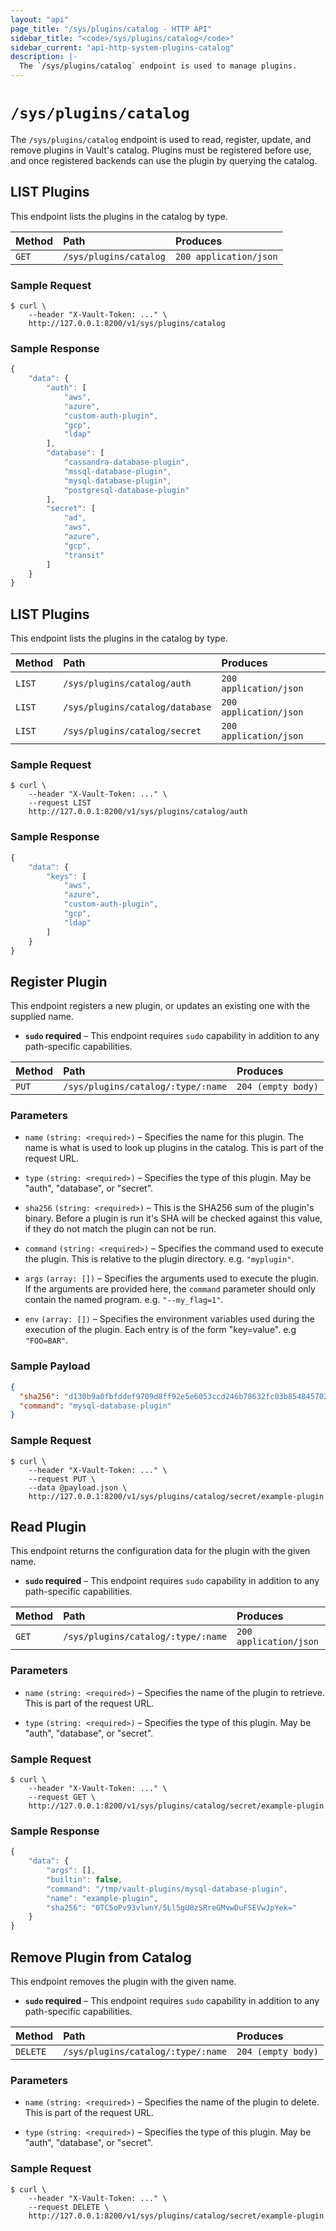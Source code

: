 ```yaml
---
layout: "api"
page_title: "/sys/plugins/catalog - HTTP API"
sidebar_title: "<code>/sys/plugins/catalog</code>"
sidebar_current: "api-http-system-plugins-catalog"
description: |-
  The `/sys/plugins/catalog` endpoint is used to manage plugins.
---
```


# `/sys/plugins/catalog`

The `/sys/plugins/catalog` endpoint is used to read, register, update, and
remove plugins in Vault's catalog. Plugins must be registered before use, and
once registered backends can use the plugin by querying the catalog.

## LIST Plugins

This endpoint lists the plugins in the catalog by type.

| Method   | Path                         | Produces               |
| :------- | :--------------------------- | :--------------------- |
| `GET`    | `/sys/plugins/catalog`       | `200 application/json` |

### Sample Request

```
$ curl \
    --header "X-Vault-Token: ..." \
    http://127.0.0.1:8200/v1/sys/plugins/catalog
```

### Sample Response

```javascript
{
    "data": {
        "auth": [
            "aws",
            "azure",
            "custom-auth-plugin",
            "gcp",
            "ldap"
        ],
        "database": [
            "cassandra-database-plugin",
            "mssql-database-plugin",
            "mysql-database-plugin",
            "postgresql-database-plugin"
        ],
        "secret": [
            "ad",
            "aws",
            "azure",
            "gcp",
            "transit"
        ]
    }
}
```
## LIST Plugins

This endpoint lists the plugins in the catalog by type.

| Method   | Path                              | Produces               |
| :------- | :-------------------------------- | :--------------------- |
| `LIST`   | `/sys/plugins/catalog/auth`       | `200 application/json` |
| `LIST`   | `/sys/plugins/catalog/database`   | `200 application/json` |
| `LIST`   | `/sys/plugins/catalog/secret`     | `200 application/json` |

### Sample Request

```
$ curl \
    --header "X-Vault-Token: ..." \
    --request LIST
    http://127.0.0.1:8200/v1/sys/plugins/catalog/auth
```

### Sample Response

```javascript
{
    "data": {
        "keys": [
            "aws",
            "azure",
            "custom-auth-plugin",
            "gcp",
            "ldap"
        ]
    }
}
```

## Register Plugin

This endpoint registers a new plugin, or updates an existing one with the
supplied name.

- **`sudo` required** – This endpoint requires `sudo` capability in addition to
  any path-specific capabilities.

| Method   | Path                               | Produces               |
| :------- | :--------------------------------- | :--------------------- |
| `PUT`    | `/sys/plugins/catalog/:type/:name` | `204 (empty body)`     |

### Parameters

- `name` `(string: <required>)` – Specifies the name for this plugin. The name
  is what is used to look up plugins in the catalog. This is part of the request
  URL.
  
- `type` `(string: <required>)` – Specifies the type of this plugin. May be 
  "auth", "database", or "secret".

- `sha256` `(string: <required>)` – This is the SHA256 sum of the plugin's
  binary. Before a plugin is run it's SHA will be checked against this value, if
  they do not match the plugin can not be run.

- `command` `(string: <required>)` – Specifies the command used to execute the
  plugin. This is relative to the plugin directory. e.g. `"myplugin"`.

- `args` `(array: [])` – Specifies the arguments used to execute the plugin. If
  the arguments are provided here, the `command` parameter should only contain
  the named program. e.g. `"--my_flag=1"`.

- `env` `(array: [])` – Specifies the environment variables used during the
  execution of the plugin. Each entry is of the form "key=value". e.g
  `"FOO=BAR"`.

### Sample Payload

```json
{
  "sha256": "d130b9a0fbfddef9709d8ff92e5e6053ccd246b78632fc03b8548457026961e9",
  "command": "mysql-database-plugin"
}
```

### Sample Request

```
$ curl \
    --header "X-Vault-Token: ..." \
    --request PUT \
    --data @payload.json \
    http://127.0.0.1:8200/v1/sys/plugins/catalog/secret/example-plugin
```

## Read Plugin

This endpoint returns the configuration data for the plugin with the given name.

- **`sudo` required** – This endpoint requires `sudo` capability in addition to
  any path-specific capabilities.

| Method   | Path                               | Produces               |
| :------- | :--------------------------------- | :--------------------- |
| `GET`    | `/sys/plugins/catalog/:type/:name` | `200 application/json` |

### Parameters

- `name` `(string: <required>)` – Specifies the name of the plugin to retrieve.
  This is part of the request URL.
  
- `type` `(string: <required>)` – Specifies the type of this plugin. May be 
  "auth", "database", or "secret".

### Sample Request

```
$ curl \
    --header "X-Vault-Token: ..." \
    --request GET \
    http://127.0.0.1:8200/v1/sys/plugins/catalog/secret/example-plugin
```

### Sample Response

```javascript
{
	"data": {
		"args": [],
		"builtin": false,
		"command": "/tmp/vault-plugins/mysql-database-plugin",
		"name": "example-plugin",
		"sha256": "0TC5oPv93vlwnY/5Ll5gU8zSRreGMvwDuFSEVwJpYek="
	}
}
```
## Remove Plugin from Catalog

This endpoint removes the plugin with the given name.

- **`sudo` required** – This endpoint requires `sudo` capability in addition to
  any path-specific capabilities.

| Method   | Path                         | Produces               |
| :------- | :--------------------------- | :--------------------- |
| `DELETE` | `/sys/plugins/catalog/:type/:name` | `204 (empty body)`     |

### Parameters

- `name` `(string: <required>)` – Specifies the name of the plugin to delete.
  This is part of the request URL.
  
- `type` `(string: <required>)` – Specifies the type of this plugin. May be 
  "auth", "database", or "secret".

### Sample Request

```
$ curl \
    --header "X-Vault-Token: ..." \
    --request DELETE \
    http://127.0.0.1:8200/v1/sys/plugins/catalog/secret/example-plugin
```
